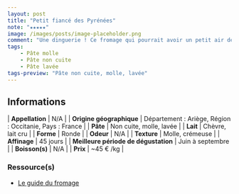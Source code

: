 ```yaml
---
layout: post
title: "Petit fiancé des Pyrénées"
note: "★★★★★"
image: /images/posts/image-placeholder.png
comment: "Une dinguerie ! Ce fromage qui pourrait avoir un petit air de Reblochon, est plus puissant en bouche, offrant des saveurs caprines équilibrées et parfumées de notes florales, de paille et de noisettes."
tags:
    - Pâte molle
    - Pâte non cuite
    - Pâte lavée
tags-preview: "Pâte non cuite, molle, lavée"
---
```


## Informations

| **Appellation** | N/A |
| **Origine géographique** | Département : Ariège, Région : Occitanie, Pays : France   |
| **Pâte** | Non cuite, molle, lavée |
| **Lait** | Chèvre, lait cru |
| **Forme** | Ronde |
| **Odeur** | N/A |
| **Texture** | Molle, crémeuse |
| **Affinage** | 45 jours |
| **Meilleure période de dégustation** | Juin à septembre |
| **Boisson(s)** | N/A |
| **Prix** | ~45 € /kg |

### Ressource(s)
* [Le guide du fromage](https://www.leguidedufromage.com/le-petit-fiance-des-pyrenees-io590.html)
